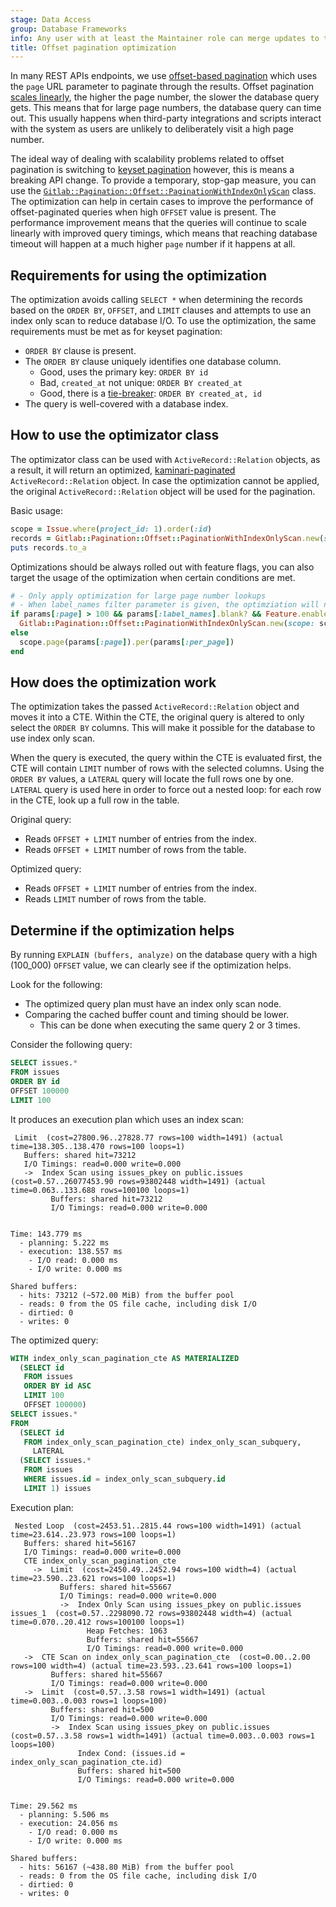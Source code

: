 ```yaml
---
stage: Data Access
group: Database Frameworks
info: Any user with at least the Maintainer role can merge updates to this content. For details, see https://docs.gitlab.com/ee/development/development_processes.html#development-guidelines-review.
title: Offset pagination optimization
---
```


In many REST APIs endpoints, we use [offset-based pagination](pagination_guidelines.md#offset-pagination) which uses the `page` URL parameter to paginate through the results. Offset pagination [scales linearly](pagination_guidelines.md#offset-on-a-large-dataset), the higher the page number, the slower the database query gets. This means that for large page numbers, the database query can time out. This usually happens when third-party integrations and scripts interact with the system as users are unlikely to deliberately visit a high page number.

The ideal way of dealing with scalability problems related to offset pagination is switching to [keyset pagination](pagination_guidelines.md#keyset-pagination) however, this is means a breaking API change. To provide a temporary, stop-gap measure, you can use the [`Gitlab::Pagination::Offset::PaginationWithIndexOnlyScan`](https://gitlab.com/gitlab-org/gitlab/-/tree/master/lib/gitlab/pagination/offset/pagination_with_index_only_scan.rb) class. The optimization can help in certain cases to improve the performance of offset-paginated queries when high `OFFSET` value is present. The performance improvement means that the queries will continue to scale linearly with improved query timings, which means that reaching database timeout will happen at a much higher `page` number if it happens at all.

## Requirements for using the optimization

The optimization avoids calling `SELECT *` when determining the records based on the `ORDER BY`, `OFFSET`, and `LIMIT` clauses and attempts to use an index only scan to reduce database I/O. To use the optimization, the same requirements must be met as for keyset pagination:

- `ORDER BY` clause is present.
- The `ORDER BY` clause uniquely identifies one database column.
  - Good, uses the primary key: `ORDER BY id`
  - Bad, `created_at` not unique: `ORDER BY created_at`
  - Good, there is a [tie-breaker](pagination_performance_guidelines.md#tie-breaker-column): `ORDER BY created_at, id`
- The query is well-covered with a database index.

## How to use the optimizator class

The optimizator class can be used with `ActiveRecord::Relation` objects, as a result, it will return an optimized, [kaminari-paginated](https://github.com/kaminari/kaminari) `ActiveRecord::Relation` object. In case the optimization cannot be applied, the original `ActiveRecord::Relation` object will be used for the pagination.

Basic usage:

```ruby
scope = Issue.where(project_id: 1).order(:id)
records = Gitlab::Pagination::Offset::PaginationWithIndexOnlyScan.new(scope: scope, page: 5, per_page: 100).paginate_with_kaminari
puts records.to_a
```

Optimizations should be always rolled out with feature flags, you can also target the usage of the optimization when certain conditions are met.

```ruby
# - Only apply optimization for large page number lookups
# - When label_names filter parameter is given, the optimziation will not have effect (complex JOIN).
if params[:page] > 100 && params[:label_names].blank? && Feature.enabled?(:my_optimized_offet_query)
  Gitlab::Pagination::Offset::PaginationWithIndexOnlyScan.new(scope: scope, page: params[:page], per_page: params[:per_page]).paginate_with_kaminari
else
  scope.page(params[:page]).per(params[:per_page])
end
```

## How does the optimization work

The optimization takes the passed `ActiveRecord::Relation` object and moves it into a CTE. Within the CTE, the original query is altered to only
select the `ORDER BY` columns. This will make it possible for the database to use index only scan.

When the query is executed, the query within the CTE is evaluated first, the CTE will contain `LIMIT` number of rows with the selected columns.
Using the `ORDER BY` values, a `LATERAL` query will locate the full rows one by one. `LATERAL` query is used here in order to force out
a nested loop: for each row in the CTE, look up a full row in the table.

Original query:

- Reads `OFFSET + LIMIT` number of entries from the index.
- Reads `OFFSET + LIMIT` number of rows from the table.

Optimized query:

- Reads `OFFSET + LIMIT` number of entries from the index.
- Reads `LIMIT` number of rows from the table.

## Determine if the optimization helps

By running `EXPLAIN (buffers, analyze)` on the database query with a high (100_000) `OFFSET` value, we can clearly see if the optimization helps.

Look for the following:

- The optimized query plan must have an index only scan node.
- Comparing the cached buffer count and timing should be lower.
  - This can be done when executing the same query 2 or 3 times.

Consider the following query:

```sql
SELECT issues.*
FROM issues
ORDER BY id
OFFSET 100000
LIMIT 100
```

It produces an execution plan which uses an index scan:

```plaintext
 Limit  (cost=27800.96..27828.77 rows=100 width=1491) (actual time=138.305..138.470 rows=100 loops=1)
   Buffers: shared hit=73212
   I/O Timings: read=0.000 write=0.000
   ->  Index Scan using issues_pkey on public.issues  (cost=0.57..26077453.90 rows=93802448 width=1491) (actual time=0.063..133.688 rows=100100 loops=1)
         Buffers: shared hit=73212
         I/O Timings: read=0.000 write=0.000

 
Time: 143.779 ms
  - planning: 5.222 ms
  - execution: 138.557 ms
    - I/O read: 0.000 ms
    - I/O write: 0.000 ms

Shared buffers:
  - hits: 73212 (~572.00 MiB) from the buffer pool
  - reads: 0 from the OS file cache, including disk I/O
  - dirtied: 0
  - writes: 0
```

The optimized query:

```sql
WITH index_only_scan_pagination_cte AS MATERIALIZED
  (SELECT id
   FROM issues
   ORDER BY id ASC
   LIMIT 100
   OFFSET 100000)
SELECT issues.*
FROM
  (SELECT id
   FROM index_only_scan_pagination_cte) index_only_scan_subquery,
     LATERAL
  (SELECT issues.*
   FROM issues
   WHERE issues.id = index_only_scan_subquery.id
   LIMIT 1) issues
```

Execution plan:

```plaintext
 Nested Loop  (cost=2453.51..2815.44 rows=100 width=1491) (actual time=23.614..23.973 rows=100 loops=1)
   Buffers: shared hit=56167
   I/O Timings: read=0.000 write=0.000
   CTE index_only_scan_pagination_cte
     ->  Limit  (cost=2450.49..2452.94 rows=100 width=4) (actual time=23.590..23.621 rows=100 loops=1)
           Buffers: shared hit=55667
           I/O Timings: read=0.000 write=0.000
           ->  Index Only Scan using issues_pkey on public.issues issues_1  (cost=0.57..2298090.72 rows=93802448 width=4) (actual time=0.070..20.412 rows=100100 loops=1)
                 Heap Fetches: 1063
                 Buffers: shared hit=55667
                 I/O Timings: read=0.000 write=0.000
   ->  CTE Scan on index_only_scan_pagination_cte  (cost=0.00..2.00 rows=100 width=4) (actual time=23.593..23.641 rows=100 loops=1)
         Buffers: shared hit=55667
         I/O Timings: read=0.000 write=0.000
   ->  Limit  (cost=0.57..3.58 rows=1 width=1491) (actual time=0.003..0.003 rows=1 loops=100)
         Buffers: shared hit=500
         I/O Timings: read=0.000 write=0.000
         ->  Index Scan using issues_pkey on public.issues  (cost=0.57..3.58 rows=1 width=1491) (actual time=0.003..0.003 rows=1 loops=100)
               Index Cond: (issues.id = index_only_scan_pagination_cte.id)
               Buffers: shared hit=500
               I/O Timings: read=0.000 write=0.000


Time: 29.562 ms
  - planning: 5.506 ms
  - execution: 24.056 ms
    - I/O read: 0.000 ms
    - I/O write: 0.000 ms

Shared buffers:
  - hits: 56167 (~438.80 MiB) from the buffer pool
  - reads: 0 from the OS file cache, including disk I/O
  - dirtied: 0
  - writes: 0
```
